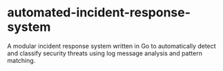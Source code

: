 # automated-incident-response-system
A modular incident response system written in Go to automatically detect and classify security threats using log message analysis and pattern matching.
